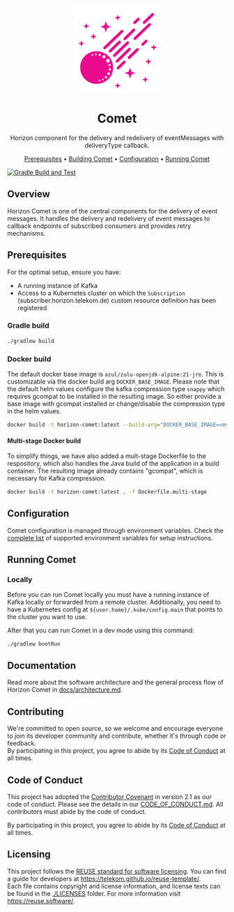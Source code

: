 <!--
Copyright 2024 Deutsche Telekom IT GmbH

SPDX-License-Identifier: Apache-2.0
-->

<p align="center">
  <img src="docs/img/comet.svg" alt="Comet logo" width="200">
  <h1 align="center">Comet</h1>
</p>

<p align="center">
  Horizon component for the delivery and redelivery of eventMessages with deliveryType callback.
</p>

<p align="center">
  <a href="#prerequisites">Prerequisites</a> •
  <a href="#building-comet">Building Comet</a> •
  <a href="#configuration">Configuration</a> •
  <a href="#running-comet">Running Comet</a>
</p>

<!--
[![REUSE status](https://api.reuse.software/badge/github.com/telekom/pubsub-horizon-comet)](https://api.reuse.software/info/github.com/telekom/pubsub-horizon-comet)
-->
[![Gradle Build and Test](https://github.com/telekom/pubsub-horizon-comet/actions/workflows/gradle-build.yml/badge.svg)](https://github.com/telekom/pubsub-horizon-comet/actions/workflows/gradle-build.yml)

## Overview

Horizon Comet is one of the central components for the delivery of event messages. It handles the delivery and redelivery of event messages to callback endpoints of subscribed consumers and provides retry mechanisms.

## Prerequisites
For the optimal setup, ensure you have:

- A running instance of Kafka
- Access to a Kubernetes cluster on which the `Subscription` (subscriber.horizon.telekom.de) custom resource definition has been registered

### Gradle build

```bash
./gradlew build
```

### Docker build

The default docker base image is `azul/zulu-openjdk-alpine:21-jre`. This is customizable via the docker build arg `DOCKER_BASE_IMAGE`.
Please note that the default helm values configure the kafka compression type `snappy` which requires gcompat to be installed in the resulting image.
So either provide a base image with gcompat installed or change/disable the compression type in the helm values.

```bash
docker build -t horizon-comet:latest --build-arg="DOCKER_BASE_IMAGE=<myjvmbaseimage:1.0.0>" . 
```

#### Multi-stage Docker build

To simplify things, we have also added a mult-stage Dockerfile to the respository, which also handles the Java build of the application in a build container. The resulting image already contains "gcompat", which is necessary for Kafka compression.

```bash
docker build -t horizon-comet:latest . -f Dockerfile.multi-stage 
```

## Configuration
Comet configuration is managed through environment variables. Check the [complete list](docs/environment-variables.md) of supported environment variables for setup instructions.

## Running Comet
### Locally
Before you can run Comet locally you must have a running instance of Kafka locally or forwarded from a remote cluster.
Additionally, you need to have a Kubernetes config at `${user.home}/.kube/config.main` that points to the cluster you want to use.

After that you can run Comet in a dev mode using this command:
```shell
./gradlew bootRun
```

## Documentation

Read more about the software architecture and the general process flow of Horizon Comet in [docs/architecture.md](docs/architecture.md).

## Contributing

We're committed to open source, so we welcome and encourage everyone to join its developer community and contribute, whether it's through code or feedback.  
By participating in this project, you agree to abide by its [Code of Conduct](./CODE_OF_CONDUCT.md) at all times.

## Code of Conduct

This project has adopted the [Contributor Covenant](https://www.contributor-covenant.org/) in version 2.1 as our code of conduct. Please see the details in our [CODE_OF_CONDUCT.md](CODE_OF_CONDUCT.md). All contributors must abide by the code of conduct.

By participating in this project, you agree to abide by its [Code of Conduct](./CODE_OF_CONDUCT.md) at all times.

## Licensing

This project follows the [REUSE standard for software licensing](https://reuse.software/). You can find a guide for developers at https://telekom.github.io/reuse-template/.   
Each file contains copyright and license information, and license texts can be found in the [./LICENSES](./LICENSES) folder. For more information visit https://reuse.software/.
